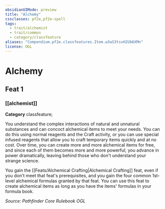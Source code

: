 ```yaml
---
obsidianUIMode: preview
title: "Alchemy"
cssclasses: pf2e,pf2e-spell
tags:
  - trait/alchemist
  - trait/common
  - category/classfeature
aliases: "Compendium.pf2e.classfeatures.Item.w3aS3tsvH2Ub6XMn"
license: OGL
---
```

# Alchemy
## Feat 1
### [[alchemist]]

**Category** classfeature; 




You understand the complex interactions of natural and unnatural substances and can concoct alchemical items to meet your needs. You can do this using normal reagents and the Craft activity, or you can use special infused reagents that allow you to craft temporary items quickly and at no cost. Over time, you can create more and more alchemical items for free, and since each of them becomes more and more powerful, you advance in power dramatically, leaving behind those who don't understand your strange science.

You gain the [[Feats/Alchemical Crafting|Alchemical Crafting]] feat, even if you don't meet that feat's prerequisites, and you gain the four common 1st-level alchemical formulas granted by that feat. You can use this feat to create alchemical items as long as you have the items' formulas in your formula book.

*Source: Pathfinder Core Rulebook*
*OGL*